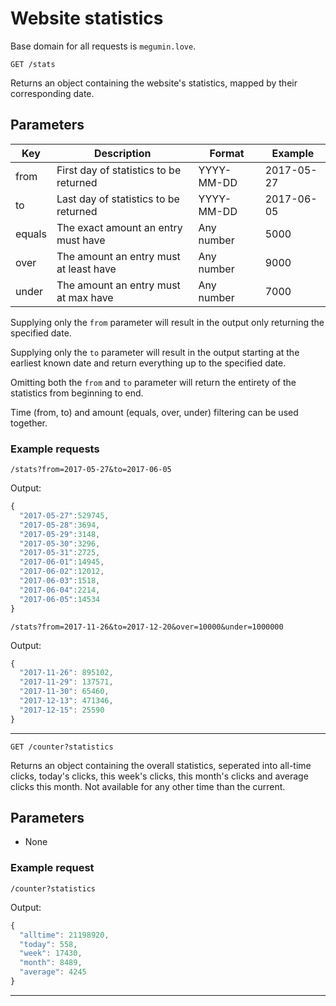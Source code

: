 # Website statistics

Base domain for all requests is ``megumin.love``.

`GET /stats`

Returns an object containing the website's statistics, mapped by their corresponding date.

## Parameters

| Key    | Description                            | Format      | Example    |
|--------|----------------------------------------|-------------|------------|
| from   | First day of statistics to be returned | YYYY-MM-DD  | 2017-05-27 |
| to     | Last day of statistics to be returned  | YYYY-MM-DD  | 2017-06-05 |
| equals | The exact  amount an entry must have   | Any number  | 5000       |
| over   | The amount an entry must at least have | Any number  | 9000       |
| under  | The amount an entry must at max have   | Any number  | 7000       |

Supplying only the `from` parameter will result in the output only returning the specified date.

Supplying only the `to` parameter will result in the output starting at the earliest known date and return everything up to the specified date.

Omitting both the `from` and `to` parameter will return the entirety of the statistics from beginning to end.

Time (from, to) and amount (equals, over, under) filtering can be used together.

### Example requests

`/stats?from=2017-05-27&to=2017-06-05`

Output:

```js
{
  "2017-05-27":529745,
  "2017-05-28":3694,
  "2017-05-29":3148,
  "2017-05-30":3296,
  "2017-05-31":2725,
  "2017-06-01":14945,
  "2017-06-02":12012,
  "2017-06-03":1518,
  "2017-06-04":2214,
  "2017-06-05":14534
}
```

`/stats?from=2017-11-26&to=2017-12-20&over=10000&under=1000000`

Output:

```js
{
  "2017-11-26": 895102,
  "2017-11-29": 137571,
  "2017-11-30": 65460,
  "2017-12-13": 471346,
  "2017-12-15": 25590
}
```

---

`GET /counter?statistics`

Returns an object containing the overall statistics, seperated into all-time clicks, today's clicks, this week's clicks, this month's clicks and average clicks this month. Not available for any other time than the current.

## Parameters

- None

### Example request

`/counter?statistics`

Output:

```js
{
  "alltime": 21198920,
  "today": 558,
  "week": 17430,
  "month": 8489,
  "average": 4245
}
```

---